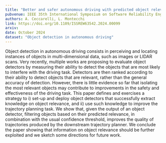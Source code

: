 ```yaml
---
title: "Better and safer autonomous driving with predicted object relevance"
pubvenue: IEEE 35th International Symposium on Software Reliability Engineering Workshops (ISSREW)
authors: A. Ceccarelli, L. Montecchi
link: https://doi.org/10.1109/ISSREW63542.2024.00099
arxiv: 
date: October 2024
dataset: "Object detection in autonomous driving"
---
```

Object detection in autonomous driving consists in perceiving and locating instances of objects in multi-dimensional data, such as images or LIDAR scans. Very recently, multiple works are proposing to evaluate object detectors by measuring their ability to detect the objects that are most likely to interfere with the driving task. Detectors are then ranked according to their ability to detect objects that are relevant, rather than the general accuracy of detection. However, there is little evidence so far that isolating the most relevant objects may contribute to improvements in the safety and effectiveness of the driving task. This paper defines and exercises a strategy to i) set-up and deploy object detectors that successfully extract knowledge on object relevance, and ii) use such knowledge to improve the trajectory planning task. We show that, given the output of an object detector, filtering objects based on their predicted relevance, in combination with the usual confidence threshold, improves the quality of trajectories produced by the downstream trajectory planner. We conclude the paper showing that information on object relevance should be further exploited and we sketch some directions for future work.


